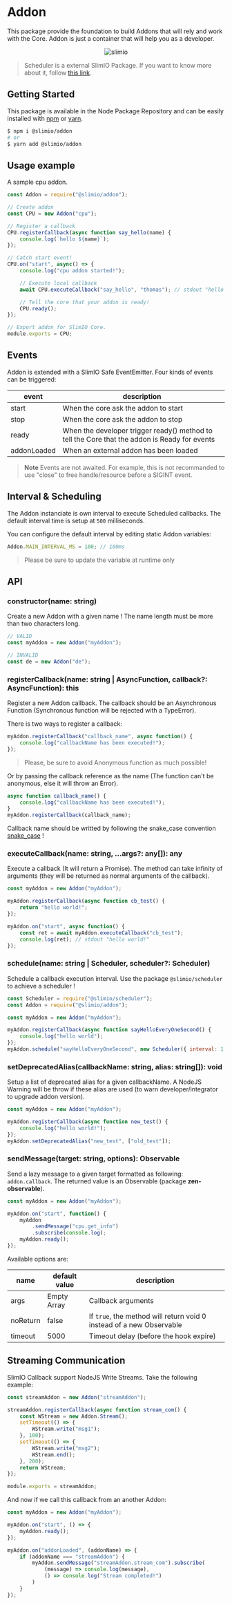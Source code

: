 # Addon
This package provide the foundation to build Addons that will rely and work with the Core. Addon is just a container that will help you as a developer.

<p align="center">
    <img src="https://i.imgur.com/chhYLun.png" alt="slimio">
</p>

> Scheduler is a external SlimIO Package. If you want to know more about it, follow [this link](https://github.com/SlimIO/Scheduler).

## Getting Started

This package is available in the Node Package Repository and can be easily installed with [npm](https://docs.npmjs.com/getting-started/what-is-npm) or [yarn](https://yarnpkg.com).

```bash
$ npm i @slimio/addon
# or
$ yarn add @slimio/addon
```

## Usage example

A sample cpu addon.

```js
const Addon = require("@slimio/addon");

// Create addon
const CPU = new Addon("cpu");

// Register a callback
CPU.registerCallback(async function say_hello(name) {
    console.log(`hello ${name}`);
});

// Catch start event!
CPU.on("start", async() => {
    console.log("cpu addon started!");

    // Execute local callback
    await CPU.executeCallback("say_hello", "thomas"); // stdout "hello thomas";

    // Tell the core that your addon is ready!
    CPU.ready();
});

// Export addon for SlimIO Core.
module.exports = CPU;
```

## Events
Addon is extended with a SlimIO Safe EventEmitter. Four kinds of events can be triggered:

| event | description |
| --- | --- |
| start | When the core ask the addon to start |
| stop | When the core ask the addon to stop |
| ready | When the developer trigger ready() method to tell the Core that the addon is Ready for events |
| addonLoaded | When an external addon has been loaded |

> **Note** Events are not awaited. For example, this is not recommanded to use "close" to free handle/resource before a SIGINT event.

## Interval & Scheduling

The Addon instanciate is own interval to execute Scheduled callbacks. The default interval time is setup at `500` milliseconds.

You can configure the default interval by editing static Addon variables:
```js
Addon.MAIN_INTERVAL_MS = 100; // 100ms
```

> Please be sure to update the variable at runtime only

## API

### constructor(name: string)
Create a new Addon with a given name ! The name length must be more than two characters long.
```js
// VALID
const myAddon = new Addon("myAddon");

// INVALID
const de = new Addon("de");
```

### registerCallback(name: string | AsyncFunction, callback?: AsyncFunction): this
Register a new Addon callback. The callback should be an Asynchronous Function (Synchronous function will be rejected with a TypeError).

There is two ways to register a callback:

```js
myAddon.registerCallback("callback_name", async function() {
    console.log("callbackName has been executed!");
});
```

> Please, be sure to avoid Anonymous function as much possible!

Or by passing the callback reference as the name (The function can't be anonymous, else it will throw an Error).
```js
async function callback_name() {
    console.log("callbackName has been executed!");
}
myAddon.registerCallback(callback_name);
```

Callback name should be writted by following the snake_case convention [snake_case](https://fr.wikipedia.org/wiki/Snake_case) !

### executeCallback(name: string, ...args?: any[]): any
Execute a callback (It will return a Promise). The method can take infinity of arguments (they will be returned as normal arguments of the callback).

```js
const myAddon = new Addon("myAddon");

myAddon.registerCallback(async function cb_test() {
    return "hello world!";
});

myAddon.on("start", async function() {
    const ret = await myAddon.executeCallback("cb_test");
    console.log(ret); // stdout "hello world!"
});
```

### schedule(name: string | Scheduler, scheduler?: Scheduler)
Schedule a callback execution interval. Use the package `@slimio/scheduler` to achieve a scheduler !

```js
const Scheduler = require("@slimio/scheduler");
const Addon = require("@slimio/addon");

const myAddon = new Addon("myAddon");

myAddon.registerCallback(async function sayHelloEveryOneSecond() {
    console.log("hello world");
});
myAddon.schedule("sayHelloEveryOneSecond", new Scheduler({ interval: 1 }));
```

### setDeprecatedAlias(callbackName: string, alias: string[]): void
Setup a list of deprecated alias for a given callbackName. A NodeJS Warning will be throw if these alias are used (to warn developer/integrator to upgrade addon version).

```js
const myAddon = new Addon("myAddon");

myAddon.registerCallback(async function new_test() {
    console.log("hello world!");
});
myAddon.setDeprecatedAlias("new_test", ["old_test"]);
```

### sendMessage(target: string, options): Observable
Send a lazy message to a given target formatted as following: `addon.callback`. The returned value is an Observable (package **zen-observable**).

```js
const myAddon = new Addon("myAddon");

myAddon.on("start", function() {
    myAddon
        .sendMessage("cpu.get_info")
        .subscribe(console.log);
    myAddon.ready();
});
```

Available options are:

| name | default value | description |
| --- | --- | --- |
| args | Empty Array | Callback arguments |
| noReturn | false | If `true`, the method will return void 0 instead of a new Observable |
| timeout | 5000 | Timeout delay (before the hook expire) |

## Streaming Communication

SlimIO Callback support NodeJS Write Streams. Take the following example:

```js
const streamAddon = new Addon("streamAddon");

streamAddon.registerCallback(async function stream_com() {
    const WStream = new Addon.Stream();
    setTimeout(() => {
        WStream.write("msg1");
    }, 100);
    setTimeout(() => {
        WStream.write("msg2");
        WStream.end();
    }, 200);
    return WStream;
});

module.exports = streamAddon;
```

And now if we call this callback from an another Addon:

```js
const myAddon = new Addon("myAddon");

myAddon.on("start", () => {
    myAddon.ready();
});

myAddon.on("addonLoaded", (addonName) => {
    if (addonName === "streamAddon") {
        myAddon.sendMessage("streamAddon.stream_com").subscribe(
            (message) => console.log(message),
            () => console.log("Stream completed!")
        )
    }
});
```
